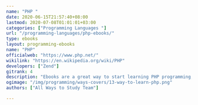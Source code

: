 ```yaml
---
name: "PHP "
date: 2020-06-15T21:57:40+08:00
lastmod: 2020-07-08T01:01:01+03:00
categories: ["Programming Languages "]
url: "/programming-languages/php-ebooks/"
type: ebooks
layout: programming-ebooks
name: "PHP"
officialweb: "https://www.php.net/"
wikilink: "https://en.wikipedia.org/wiki/PHP"
developers: ["Zend"]
gitrank: 4
description: "Ebooks are a great way to start learning PHP programming, download and read your ebooks for PHP on any device, free & paid versions are both available."
ogimage: "/img/programming/ways-covers/13-way-to-learn-php.png"
authors: ["All Ways to Study Team"]

---
```


